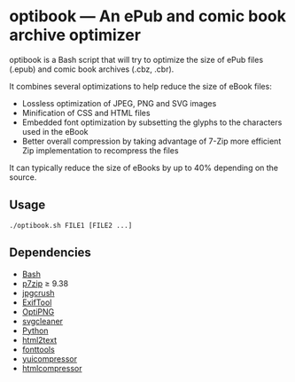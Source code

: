 # optibook — An ePub and comic book archive optimizer

optibook is a Bash script that will try to optimize the size of ePub files (.epub) and comic book archives (.cbz, .cbr).

It combines several optimizations to help reduce the size of eBook files:
* Lossless optimization of JPEG, PNG and SVG images
* Minification of CSS and HTML files
* Embedded font optimization by subsetting the glyphs to the characters used in the eBook
* Better overall compression by taking advantage of 7-Zip more efficient Zip implementation to recompress the files

It can typically reduce the size of eBooks by up to 40% depending on the source.

## Usage

```
./optibook.sh FILE1 [FILE2 ...]
```

## Dependencies

* [Bash](https://www.gnu.org/software/bash)
* [p7zip](http://p7zip.sourceforge.net) ≥ 9.38
* [jpgcrush](http://akuvian.org/src/jpgcrush.tar.gz)
* [ExifTool](https://sno.phy.queensu.ca/~phil/exiftool)
* [OptiPNG](http://optipng.sourceforge.net)
* [svgcleaner](https://github.com/RazrFalcon/svgcleaner)
* [Python](https://www.python.org)
* [html2text](https://pypi.python.org/pypi/html2text)
* [fonttools](https://github.com/fonttools/fonttools)
* [yuicompressor](https://yui.github.io/yuicompressor/)
* [htmlcompressor](https://code.google.com/archive/p/htmlcompressor/)
